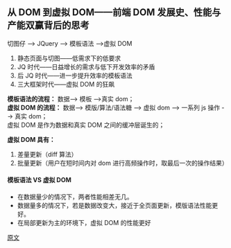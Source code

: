 ## 从 DOM 到虚拟 DOM——前端 DOM 发展史、性能与产能双赢背后的思考

切图仔 --> JQuery --> 模板语法 -->虚拟 DOM

1. 静态页面与切图——低需求下的低要求
2. JQ 时代——日益增长的需求与低下开发效率的矛盾
3. 后 JQ 时代——进一步提升效率的模板语法
4. 三大框架时代——虚拟 DOM 的狂飙

**模板语法的流程：** 数据--> 模板 -->真实 dom；  
**虚拟 DOM 的流程：** 数据--> 模版/算法/语法糖 --> 虚拟 dom --> 一系列 js 操作 --> 真实 dom；  
虚拟 DOM 是作为数据和真实 DOM 之间的缓冲层诞生的；

**虚拟 DOM 具有：**

1. 差量更新（diff 算法）
2. 批量更新（用户在短时间内对 dom 进行高频操作时，取最后一次的操作结果）

#### 模板语法 VS 虚拟 DOM

- 在数据量少的情况下，两者性能相差无几。
- 数据量多的情况下，若是数据改变大，接近于全页面更新，模版语法性能更好。
- 在局部更新为主的环境下，虚拟 DOM 的性能更好

[原文](https://mp.weixin.qq.com/s?__biz=MzA4Nzg0MDM5Nw==&mid=2247488915&idx=2&sn=136dc3384465d1145a9af87d051a9709&chksm=90321671a7459f673f2ea529813314f5bca99dfb5c344e89ff91b42e31927f32d44e96752e6d&scene=126&sessionid=1607303122&key=83b7fdc2e28db965f30e89af83e4d0c1f452c25f08d57c9ce025f5db060139c0b3d449736faf33e3327a14e097830fe4b1538ae2427218bb822a9555551078b6ac96d1d5da0dd1d5e7a9ce248df2c8186be408bff4efdb1f50b84c464a8eeef4a3db860ea2f7451917b0d89c7d9220866e86dadf7808d0e8002a0d2922787d07&ascene=1&uin=MjIxMTY3MjYxOA%3D%3D&devicetype=Windows+10+x64&version=63000039&lang=zh_CN&exportkey=A9uXaDCVprX9Ye%2BmL2k2n4M%3D&pass_ticket=F7vAYgFE7u9qr4B4Pgv9p7g8pE5zQGLwmCQl5CL4x%2BX0GFeg%2BNJP3PKI1I2tZDVd&wx_header=0)
